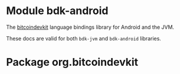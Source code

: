 # Module bdk-android
The [bitcoindevkit](https://bitcoindevkit.org/) language bindings library for Android and the JVM.

These docs are valid for both `bdk-jvm` and `bdk-android` libraries.

# Package org.bitcoindevkit
